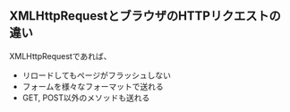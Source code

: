 ## XMLHttpRequestとブラウザのHTTPリクエストの違い
XMLHttpRequestであれば、
- リロードしてもページがフラッシュしない
- フォームを様々なフォーマットで送れる
- GET, POST以外のメソッドも送れる
